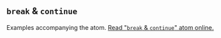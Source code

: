 ## `break` & `continue`

Examples accompanying the atom.
[Read "`break` & `continue`" atom online.](https://stepik.org/lesson/171439/step/1)
